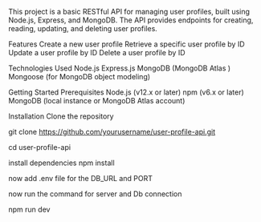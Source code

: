 This project is a basic RESTful API for managing user profiles, built using Node.js, Express, and MongoDB. The API provides endpoints for creating, reading, updating, and deleting user profiles.

Features
Create a new user profile
Retrieve a specific user profile by ID
Update a user profile by ID
Delete a user profile by ID

Technologies Used
Node.js
Express.js
MongoDB (MongoDB Atlas )
Mongoose (for MongoDB object modeling)

Getting Started
Prerequisites
Node.js (v12.x or later)
npm (v6.x or later)
MongoDB (local instance or MongoDB Atlas account)

Installation
Clone the repository

git clone https://github.com/yourusername/user-profile-api.git

cd user-profile-api

install dependencies
npm install

now add .env file for the DB_URL and PORT

now run the command for server and Db connection

npm run dev

